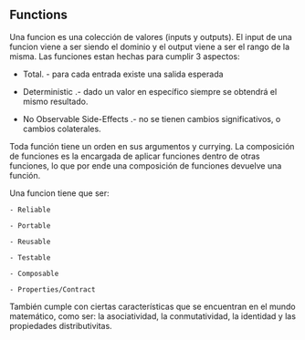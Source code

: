 ## Functions 

Una funcion es una colección de valores (inputs y outputs). El input de una funcion viene a ser siendo el dominio y el output viene a ser el rango de la misma. Las funciones estan hechas para cumplir 3 aspectos: 

- Total. - para cada entrada existe una salida esperada 

- Deterministic .- dado un valor en específico siempre se obtendrá el mismo resultado. 

- No Observable Side-Effects .- no se tienen cambios significativos, o cambios colaterales. 

 

Toda función tiene un orden en sus argumentos y currying. La composición de funciones es la encargada de aplicar funciones dentro de otras funciones, lo que por ende una composición de funciones devuelve una función. 

 

Una funcion tiene que ser: 

	- Reliable 

	- Portable 

	- Reusable 

	- Testable 

	- Composable 

	- Properties/Contract 

También cumple con ciertas características que se encuentran en el mundo matemático, como ser: la asociatividad, la conmutatividad, la identidad y las propiedades distributivitas. 

 